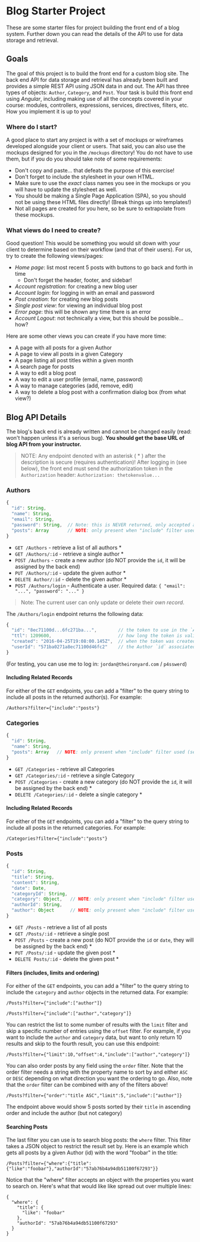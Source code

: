 # Blog Starter Project

These are some starter files for project building the front end of a blog system. Further down you can read the details of the API to use for data storage and retrieval.

## Goals

The goal of this project is to build the front end for a custom blog site. The back end API for data storage and retrieval has already been built and provides a simple REST API using JSON data in and out. The API has three types of objects: `Author`, `Category`, and `Post`. Your task is build this front end using _Angular_, including making use of all the concepts covered in your course: modules, controllers, expressions, services, directives, filters, etc. How you implement it is up to you!

### Where do I start?

A good place to start any project is with a set of mockups or wireframes developed alongside your client or users. That said, you can also use the mockups designed for you in the `/mockups` directory! You do not have to use them, but if you do you should take note of some requirements:

* Don't copy and paste... that defeats the purpose of this exercise!
* Don't forget to include the stylesheet in your own HTML.
* Make sure to use the _exact_ class names you see in the mockups or you will have to update the stylesheet as well.
* You should be making a Single Page Application (SPA), so you should not be using these HTML files directly! (Break things up into templates!)
* Not all pages are created for you here, so be sure to extrapolate from these mockups.

### What views do I need to create?

Good question! This would be something you would sit down with your client to determine based on their workflow (and that of their users). For us, try to create the following views/pages:

* _Home page_: list most recent 5 posts with buttons to go back and forth in time
  * Don't forget the header, footer, and sidebar!
* _Account registration_: for creating a new blog user
* _Account login_: for logging in with an email and password
* _Post creation_: for creating new blog posts
* _Single post view_: for viewing an individual blog post
* _Error page_: this will be shown any time there is an error
* _Account Logout_: not technically a view, but this should be possible... how?

Here are some other views you can create if you have more time:

* A page with all posts for a given Author
* A page to view all posts in a given Category
* A page listing all post titles within a given month
* A search page for posts
* A way to edit a blog post
* A way to edit a user profile (email, name, password)
* A way to manage categories (add, remove, edit)
* A way to delete a blog post with a confirmation dialog box (from what view?)

## Blog API Details

The blog's back end is already written and cannot be changed easily (read: won't happen unless it's a serious bug). **You should get the base URL of blog API from your instructor.**

> NOTE: Any endpoint denoted with an asterisk ( * ) after the description is secure (requires authentication)! After logging in (see below), the front end must send the authorization token in the `Authorization` header: `Authorization: thetokenvalue...`

### Authors

```js
{
  "id": String,
  "name": String,
  "email": String,
  "password": String,  // Note: this is NEVER returned, only accepted as input on Author creation and login
  "posts": Array       // NOTE: only present when "include" filter used (see below)
}
```

* `GET /Authors` - retrieve a list of all authors *
* `GET /Authors/:id` - retrieve a single author *
* `POST /Authors` - create a new author (do NOT provide the `id`, it will be assigned by the back end)
* `PUT /Authors/:id` - update the given author *
* `DELETE Author/:id` - delete the given author *
* `POST /Authors/login` - Authenticate a user. Required data: `{ "email": "...", "password": "..." }`

> Note: The current user can only update or delete their _own record_.

The `/Authors/login` endpoint returns the following data:

```js
{
  "id": "8ec71100d...6fc271ba...",        // the token to use in the `Authorization` header
  "ttl": 1209600,                         // how long the token is valid for
  "created": "2016-04-25T19:08:00.145Z",  // when the token was created
  "userId": "571ba0271a8ec71100d46fc2"    // the Author `id` associated with this token
}
```

(For testing, you can use me to log in: `jordan@theironyard.com` / `p4sswerd`)

#### Including Related Records

For either of the `GET` endpoints, you can add a "filter" to the query string to include all posts in the returned author(s). For example:

`/Authors?filter={"include":"posts"}`

### Categories

```js
{
  "id": String,
  "name": String,
  "posts": Array   // NOTE: only present when "include" filter used (see below)
}
```

* `GET /Categories` - retrieve all Categories
* `GET /Categories/:id` - retrieve a single Category
* `POST /Categories` - create a new category (do NOT provide the `id`, it will be assigned by the back end) *
* `DELETE /Categories/:id` - delete a single category *

#### Including Related Records

For either of the `GET` endpoints, you can add a "filter" to the query string to include all posts in the returned categories. For example:

`/Categories?filter={"include":"posts"}`

### Posts

```js
{
  "id": String,
  "title": String,
  "content": String,
  "date": Date,
  "categoryId": String,
  "category": Object,   // NOTE: only present when "include" filter used (see below)
  "authorId": String,
  "author": Object      // NOTE: only present when "include" filter used (see below)
}
```

* `GET /Posts` - retrieve a list of all posts
* `GET /Posts/:id` - retrieve a single post
* `POST /Posts` - create a new post (do NOT provide the `id` or `date`, they will be assigned by the back end) *
* `PUT /Posts/:id` - update the given post *
* `DELETE Posts/:id` - delete the given post *

#### Filters (includes, limits and ordering)

For either of the `GET` endpoints, you can add a "filter" to the query string to include the `category` and `author` objects in the returned data. For example:

`/Posts?filter={"include":["author"]}`

`/Posts?filter={"include":["author","category"]}`

You can restrict the list to some number of results with the `limit` filter and skip a specific number of entries using the `offset` filter. For example, if you want to include the `author` and `category` data, but want to only return 10 results and skip to the fourth result, you can use this endpoint:

`/Posts?filter={"limit":10,"offset":4,"include":["author","category"]}`

You can also order posts by any field using the `order` filter. Note that the order filter needs a string with the property name to sort by and either `ASC` or `DESC` depending on what direction you want the ordering to go. Also, note that the `order` filter can be combined with any of the filters above!

`/Posts?filter={"order":"title ASC","limit":5,"include":["author"]}`

The endpoint above would show 5 posts sorted by their `title` in ascending order and include the author (but not category)

#### Searching Posts

The last filter you can use is to search blog posts: the `where` filter. This filter takes a JSON object to restrict the result set by. Here is an example which gets all posts by a given Author (id) with the word "foobar" in the title:

`/Posts?filter={"where":{"title":{"like":"foobar"},"authorId":"57ab76b4a94db51100f67293"}}`

Notice that the "where" filter accepts an object with the properties you want to search on. Here's what that would like like spread out over multiple lines:

```
{
  "where": {
    "title": {
      "like": "foobar"
    },
    "authorId": "57ab76b4a94db51100f67293"
  }
}
```
